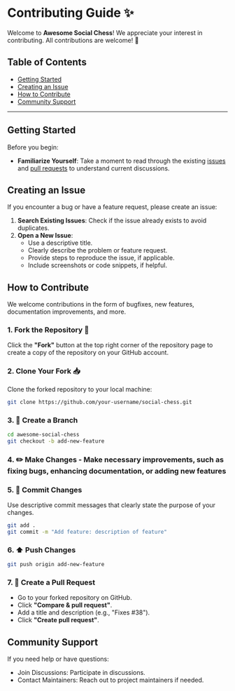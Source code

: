 # Contributing Guide ✨

Welcome to **Awesome Social Chess**! We appreciate your interest in contributing. All contributions are welcome! 💖

## Table of Contents

- [Getting Started](#getting-started)
- [Creating an Issue](#creating-an-issue)
- [How to Contribute](#how-to-contribute)
- [Community Support](#community-support)

---

## Getting Started

Before you begin:

- **Familiarize Yourself**: Take a moment to read through the existing [issues](https://github.com/brisbanesocialchess/awesome-social-chess/issues) and [pull requests](https://github.com/brisbanesocialchess/awesome-social-chess/pulls) to understand current discussions.

## Creating an Issue

If you encounter a bug or have a feature request, please create an issue:

1. **Search Existing Issues**: Check if the issue already exists to avoid duplicates.
2. **Open a New Issue**:
   - Use a descriptive title.
   - Clearly describe the problem or feature request.
   - Provide steps to reproduce the issue, if applicable.
   - Include screenshots or code snippets, if helpful.

## How to Contribute

We welcome contributions in the form of bugfixes, new features, documentation improvements, and more.

### 1. Fork the Repository 🔗

Click the **"Fork"** button at the top right corner of the repository page to create a copy of the repository on your GitHub account.

### 2. Clone Your Fork 📥

Clone the forked repository to your local machine:

```bash
git clone https://github.com/your-username/social-chess.git
```

### 3. 🌿 Create a Branch

```bash
cd awesome-social-chess
git checkout -b add-new-feature
```

### 4. ✏️ Make Changes - Make necessary improvements, such as fixing bugs, enhancing documentation, or adding new features

### 5. 📝 Commit Changes

Use descriptive commit messages that clearly state the purpose of your changes.

```bash
git add .
git commit -m "Add feature: description of feature"
```

### 6. ⬆️ Push Changes

```bash
git push origin add-new-feature
```

### 7. 🔄 Create a Pull Request

- Go to your forked repository on GitHub.
- Click **"Compare & pull request"**.
- Add a title and description (e.g., "Fixes #38").
- Click **"Create pull request"**.

## Community Support

If you need help or have questions:

- Join Discussions: Participate in discussions.
- Contact Maintainers: Reach out to project maintainers if needed.
